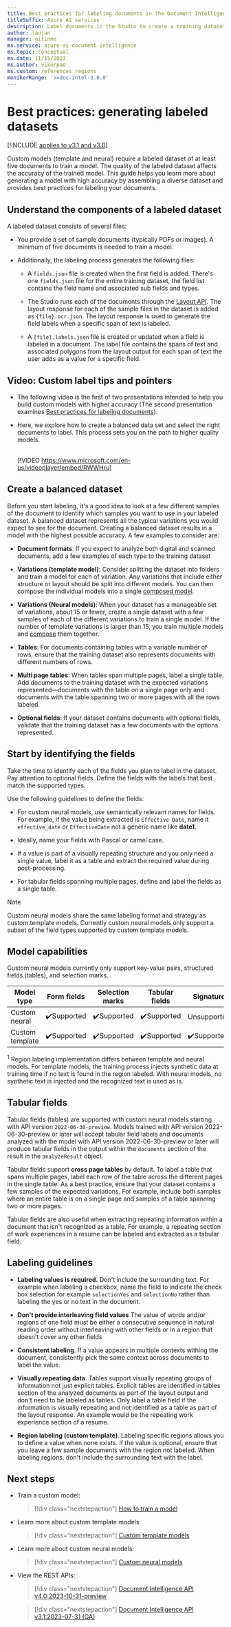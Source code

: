 ```yaml
---
title: Best practices for labeling documents in the Document Intelligence (formerly Form Recognizer) Studio
titleSuffix: Azure AI services
description: Label documents in the Studio to create a training dataset. Labeling guidelines aimed at training a model with high accuracy
author: laujan
manager: nitinme
ms.service: azure-ai-document-intelligence
ms.topic: conceptual
ms.date: 11/15/2023
ms.author: vikurpad
ms.custom: references_regions
monikerRange: '>=doc-intel-3.0.0'
---
```



# Best practices: generating labeled datasets

[!INCLUDE [applies to v3.1 and v3.0](includes/applies-to-v3-1-v3-0.md)]

Custom models (template and neural) require a labeled dataset of at least five documents to train a model. The quality of the labeled dataset affects the accuracy of the trained model. This guide helps you learn more about generating a model with high accuracy by assembling a diverse dataset and provides best practices for labeling your documents.

## Understand the components of a labeled dataset

A labeled dataset consists of several files:

* You provide a set of sample documents (typically PDFs or images). A minimum of five documents is needed to train a model.

* Additionally, the labeling process generates the following files:

  * A `fields.json` file is created when the first field is added. There's one `fields.json` file for the entire training dataset, the field list contains the field name and associated sub fields and types.

  * The Studio runs each of the documents through the [Layout API](concept-layout.md). The layout response for each of the sample files in the dataset is added as `{file}.ocr.json`. The layout response is used to generate the field labels when a specific span of text is labeled.

  * A `{file}.labels.json` file is created or updated when a field is labeled in a document. The label file contains the spans of text and associated polygons from the layout output for each span of text the user adds as a value for a specific field.

## Video: Custom label tips and pointers

* The following video is the first of two presentations intended to help you build custom models with higher accuracy (The second presentation examines [Best practices for labeling documents](concept-custom-label-tips.md#video-custom-labels-best-practices)).

* Here, we explore how to create a balanced data set and select the right documents to label. This process sets you on the path to higher quality models.</br></br>

  [!VIDEO https://www.microsoft.com/en-us/videoplayer/embed/RWWHru]

## Create a balanced dataset

Before you start labeling, it's a good idea to look at a few different samples of the document to identify which samples you want to use in your labeled dataset. A balanced dataset represents all the typical variations you would expect to see for the document. Creating a balanced dataset results in a model with the highest possible accuracy. A few examples to consider are:

* **Document formats**: If you expect to analyze both digital and scanned documents, add a few examples of each type to the training dataset

* **Variations (template model)**:  Consider splitting the dataset into folders and train a model for each of variation. Any variations that include either structure or layout should be split into different models. You can then compose the individual models into a single [composed model](concept-composed-models.md).

* **Variations (Neural models)**: When your dataset has a manageable set of variations, about 15 or fewer, create a single dataset with a few samples of each of the different variations to train a single model. If the number of template variations is larger than 15, you train multiple models and [compose](concept-composed-models.md) them together.

* **Tables**: For documents containing tables with a variable number of rows, ensure that the training dataset also represents documents with different numbers of rows.

* **Multi page tables**: When tables span multiple pages, label a single table. Add documents to the training dataset with the expected variations represented—documents with the table on a single page only and documents with the table spanning two or more pages with all the rows labeled.

* **Optional fields**: If your dataset contains documents with optional fields, validate that the training dataset has a few documents with the options represented.

## Start by identifying the fields

Take the time to identify each of the fields you plan to label in the dataset. Pay attention to optional fields. Define the fields with the labels that best match the supported types.

Use the following guidelines to define the fields:

* For custom neural models, use semantically relevant names for fields. For example, if the value being extracted is `Effective Date`, name it `effective_date` or `EffectiveDate` not a generic name like **date1**.

* Ideally, name your fields with Pascal or camel case.

* If a value is part of a visually repeating structure and you only need a single value, label it as a table and extract the required value during post-processing.

* For tabular fields spanning multiple pages, define and label the fields as a single table.

> [!NOTE]
> Custom neural models share the same labeling format and strategy as custom template models. Currently custom neural models only support a subset of the field types supported by custom template models.

## Model capabilities

Custom neural models currently only support key-value pairs, structured fields (tables), and selection marks.

| Model type | Form fields | Selection marks | Tabular fields | Signature | Region |
|--|--|--|--|--|--|
| Custom neural | ✔️Supported | ✔️Supported | ✔️Supported | Unsupported | ✔️Supported<sup>1</sup> |
| Custom template | ✔️Supported| ✔️Supported | ✔️Supported | ✔️Supported | ✔️Supported |

<sup>1</sup> Region labeling implementation differs between template and neural models. For template models, the training process injects synthetic data at training time if no text is found in the region labeled. With neural models, no synthetic text is injected and the recognized text is used as is.

## Tabular fields

Tabular fields (tables) are supported with custom neural models starting with API version ```2022-06-30-preview```. Models trained with API version 2022-06-30-preview or later will accept tabular field labels and documents analyzed with the model with API version 2022-06-30-preview or later will produce tabular fields in the output within the  ```documents``` section of the result in the ```analyzeResult``` object.

Tabular fields support **cross page tables** by default. To label a table that spans multiple pages, label each row of the table across the different pages in the single table. As a best practice, ensure that your dataset contains a few samples of the expected variations. For example, include both samples where an entire table is on a single page and samples of a table spanning two or more pages.

Tabular fields are also useful when extracting repeating information within a document that isn't recognized as a table. For example, a repeating section of work experiences in a resume can be labeled and extracted as a tabular field.

## Labeling guidelines

* **Labeling values is required.** Don't include the surrounding text. For example when labeling a checkbox, name the field to indicate the check box selection for example ```selectionYes``` and ```selectionNo``` rather than labeling the yes or no text in the document.

* **Don't provide interleaving field values** The value of words and/or regions of one field must be either a consecutive sequence in natural reading order without interleaving with other fields or in a region that doesn't cover any other fields

* **Consistent labeling**. If a value appears in multiple contexts withing the document, consistently pick the same context across documents to label the value.

* **Visually repeating data**. Tables support visually repeating groups of information not just explicit tables. Explicit tables are identified in tables section of the analyzed documents as part of the layout output and don't need to be labeled as tables. Only label a table field if the information is visually repeating and not identified as a table as part of the layout response. An example would be the repeating work experience section of a resume.

* **Region labeling (custom template)**. Labeling specific regions allows you to define a value when none exists. If the value is optional, ensure that you leave a few sample documents with the region not labeled. When labeling regions, don't include the surrounding text with the label.

## Next steps

* Train a custom model:

  > [!div class="nextstepaction"]
  > [How to train a model](how-to-guides/build-a-custom-model.md?view=doc-intel-3.0.0&preserve-view=true)

* Learn more about custom template models:

  > [!div class="nextstepaction"]
  > [Custom template models](concept-custom-template.md)

* Learn more about custom neural models:

  > [!div class="nextstepaction"]
  > [Custom neural models](concept-custom-neural.md)

* View the REST APIs:

    > [!div class="nextstepaction"]
    > [Document Intelligence API v4.0:2023-10-31-preview](https://westus.dev.cognitive.microsoft.com/docs/services/document-intelligence-api-2023-10-31-preview/operations/AnalyzeDocument)

    > [!div class="nextstepaction"]
    > [Document Intelligence API v3.1:2023-07-31 (GA)](https://westus.dev.cognitive.microsoft.com/docs/services/form-recognizer-api-2023-07-31/operations/AnalyzeDocument)
